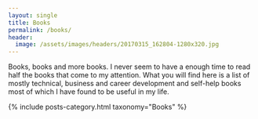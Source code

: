 ```yaml
---
layout: single
title: Books
permalink: /books/
header:
  image: /assets/images/headers/20170315_162804-1280x320.jpg
---
```


Books, books and more books. I never seem to have a enough time to read half the books that come to my attention. What you will find here is a list of mostly technical, business and career development and self-help books most of which I have found to be useful in my life.

{% include posts-category.html taxonomy="Books" %}